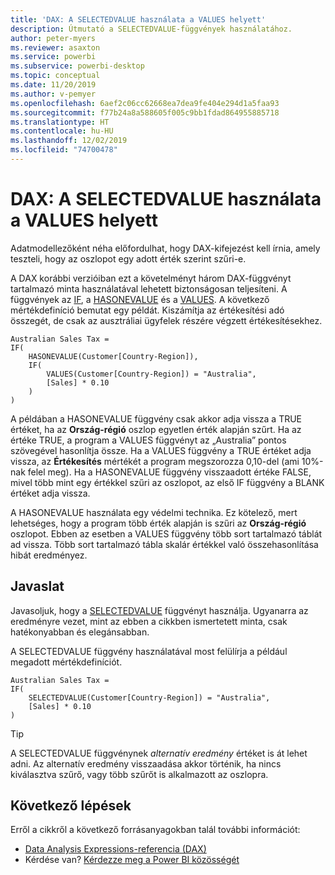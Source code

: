 ```yaml
---
title: 'DAX: A SELECTEDVALUE használata a VALUES helyett'
description: Útmutató a SELECTEDVALUE-függvények használatához.
author: peter-myers
ms.reviewer: asaxton
ms.service: powerbi
ms.subservice: powerbi-desktop
ms.topic: conceptual
ms.date: 11/20/2019
ms.author: v-pemyer
ms.openlocfilehash: 6aef2c06cc62668ea7dea9fe404e294d1a5faa93
ms.sourcegitcommit: f77b24a8a588605f005c9bb1fdad864955885718
ms.translationtype: HT
ms.contentlocale: hu-HU
ms.lasthandoff: 12/02/2019
ms.locfileid: "74700478"
---
```

# <a name="dax-use-selectedvalue-instead-of-values"></a>DAX: A SELECTEDVALUE használata a VALUES helyett

Adatmodellezőként néha előfordulhat, hogy DAX-kifejezést kell írnia, amely teszteli, hogy az oszlopot egy adott érték szerint szűri-e.

A DAX korábbi verzióiban ezt a követelményt három DAX-függvényt tartalmazó minta használatával lehetett biztonságosan teljesíteni. A függvények az [IF](/dax/if-function-dax), a [HASONEVALUE](/dax/hasonevalue-function-dax) és a [VALUES](/dax/values-function-dax). A következő mértékdefiníció bemutat egy példát. Kiszámítja az értékesítési adó összegét, de csak az ausztráliai ügyfelek részére végzett értékesítésekhez.

```dax
Australian Sales Tax =
IF(
    HASONEVALUE(Customer[Country-Region]),
    IF(
        VALUES(Customer[Country-Region]) = "Australia",
        [Sales] * 0.10
    )
)
```

A példában a HASONEVALUE függvény csak akkor adja vissza a TRUE értéket, ha az **Ország-régió** oszlop egyetlen érték alapján szűrt. Ha az értéke TRUE, a program a VALUES függvényt az „Australia” pontos szövegével hasonlítja össze. Ha a VALUES függvény a TRUE értéket adja vissza, az **Értékesítés** mértékét a program megszorozza 0,10-del (ami 10%-nak felel meg). Ha a HASONEVALUE függvény visszaadott értéke FALSE, mivel több mint egy értékkel szűri az oszlopot, az első IF függvény a BLANK értéket adja vissza.

A HASONEVALUE használata egy védelmi technika. Ez kötelező, mert lehetséges, hogy a program több érték alapján is szűri az **Ország-régió** oszlopot. Ebben az esetben a VALUES függvény több sort tartalmazó táblát ad vissza. Több sort tartalmazó tábla skalár értékkel való összehasonlítása hibát eredményez.

## <a name="recommendation"></a>Javaslat

Javasoljuk, hogy a [SELECTEDVALUE](/dax/selectedvalue-function) függvényt használja. Ugyanarra az eredményre vezet, mint az ebben a cikkben ismertetett minta, csak hatékonyabban és elegánsabban.

A SELECTEDVALUE függvény használatával most felülírja a például megadott mértékdefiníciót.

```dax
Australian Sales Tax =
IF(
    SELECTEDVALUE(Customer[Country-Region]) = "Australia",
    [Sales] * 0.10
)
```

> [!TIP]
> A SELECTEDVALUE függvénynek _alternatív eredmény_ értéket is át lehet adni. Az alternatív eredmény visszaadása akkor történik, ha nincs kiválasztva szűrő, vagy több szűrőt is alkalmazott az oszlopra.

## <a name="next-steps"></a>Következő lépések

Erről a cikkről a következő forrásanyagokban talál további információt:

- [Data Analysis Expressions-referencia (DAX)](/dax/)
- Kérdése van? [Kérdezze meg a Power BI közösségét](https://community.powerbi.com/)
